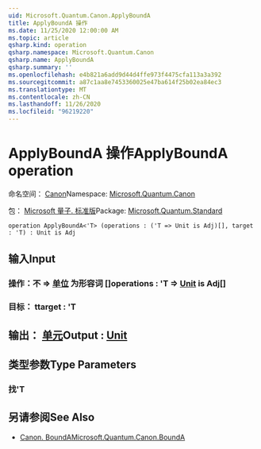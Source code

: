 ```yaml
---
uid: Microsoft.Quantum.Canon.ApplyBoundA
title: ApplyBoundA 操作
ms.date: 11/25/2020 12:00:00 AM
ms.topic: article
qsharp.kind: operation
qsharp.namespace: Microsoft.Quantum.Canon
qsharp.name: ApplyBoundA
qsharp.summary: ''
ms.openlocfilehash: e4b821a6add9d44d4ffe973f4475cfa113a3a392
ms.sourcegitcommit: a87c1aa8e7453360025e47ba614f25b02ea84ec3
ms.translationtype: MT
ms.contentlocale: zh-CN
ms.lasthandoff: 11/26/2020
ms.locfileid: "96219220"
---
```

# <a name="applybounda-operation"></a><span data-ttu-id="8df77-102">ApplyBoundA 操作</span><span class="sxs-lookup"><span data-stu-id="8df77-102">ApplyBoundA operation</span></span>

<span data-ttu-id="8df77-103">命名空间： [Canon](xref:Microsoft.Quantum.Canon)</span><span class="sxs-lookup"><span data-stu-id="8df77-103">Namespace: [Microsoft.Quantum.Canon](xref:Microsoft.Quantum.Canon)</span></span>

<span data-ttu-id="8df77-104">包： [Microsoft 量子. 标准版](https://nuget.org/packages/Microsoft.Quantum.Standard)</span><span class="sxs-lookup"><span data-stu-id="8df77-104">Package: [Microsoft.Quantum.Standard](https://nuget.org/packages/Microsoft.Quantum.Standard)</span></span>




```qsharp
operation ApplyBoundA<'T> (operations : ('T => Unit is Adj)[], target : 'T) : Unit is Adj
```


## <a name="input"></a><span data-ttu-id="8df77-105">输入</span><span class="sxs-lookup"><span data-stu-id="8df77-105">Input</span></span>

### <a name="operations--t--unit--is-adj"></a><span data-ttu-id="8df77-106">操作：不 => [单位](xref:microsoft.quantum.lang-ref.unit)  为形容词 []</span><span class="sxs-lookup"><span data-stu-id="8df77-106">operations : 'T => [Unit](xref:microsoft.quantum.lang-ref.unit)  is Adj[]</span></span>




### <a name="target--t"></a><span data-ttu-id="8df77-107">目标： t</span><span class="sxs-lookup"><span data-stu-id="8df77-107">target : 'T</span></span>





## <a name="output--unit"></a><span data-ttu-id="8df77-108">输出： [单元](xref:microsoft.quantum.lang-ref.unit)</span><span class="sxs-lookup"><span data-stu-id="8df77-108">Output : [Unit](xref:microsoft.quantum.lang-ref.unit)</span></span>



## <a name="type-parameters"></a><span data-ttu-id="8df77-109">类型参数</span><span class="sxs-lookup"><span data-stu-id="8df77-109">Type Parameters</span></span>

### <a name="t"></a><span data-ttu-id="8df77-110">找</span><span class="sxs-lookup"><span data-stu-id="8df77-110">'T</span></span>



## <a name="see-also"></a><span data-ttu-id="8df77-111">另请参阅</span><span class="sxs-lookup"><span data-stu-id="8df77-111">See Also</span></span>

- [<span data-ttu-id="8df77-112">Canon. BoundA</span><span class="sxs-lookup"><span data-stu-id="8df77-112">Microsoft.Quantum.Canon.BoundA</span></span>](xref:Microsoft.Quantum.Canon.BoundA)
